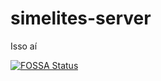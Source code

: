 # simelites-server

Isso aí

[![FOSSA Status](https://app.fossa.com/api/projects/git%2Bgithub.com%2FmatheuscruzUTFPR%2Fsimelites-server.svg?type=shield)](https://app.fossa.com/projects/git%2Bgithub.com%2FmatheuscruzUTFPR%2Fsimelites-server?ref=badge_shield)
